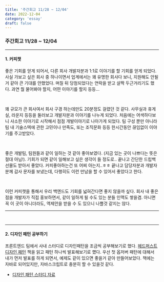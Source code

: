 ```yaml
---
title: '주간회고 11/28 ~ 12/04'
date: 2022-12-04
category: 'essay'
draft: false
---
```


### 주간회고 11/28 ~ 12/04

---

#### 1. 커피챗

좋은 기회를 얻게 되어서, 다른 회사 개발자분과 1:1로 이야기를 할 기회를 얻게 되었다. 사실 가보고 싶은 회사 중 하나이면서 업계에서는 꽤 유명한 회사다 보니, 지원해도 안될거 같아 큰 기대를 안했었다. 며칠 뒤 당첨되었다는 연락을 받고 살짝 두근거리기도 했다. 과연 뭘 물어봐야 할지, 어떤 이야기를 할지 등등...

<br/>

꽤 규모가 큰 회사여서 회사 구경 하는데만도 20분정도 걸렸던 것 같다. 사무실과 휴게실, 라운지 등등을 둘러보고 개발자분과 이야기를 나누게 되었다. 처음에는 어색하다보니 사소한 이야기로 시작해서 점점 개발이야기로 나아가게 되었다. 팀 구성 뿐만 아니라 팀 내 기술스텍에 관한 고민이나 만족도, 또는 조직문화 등등 한시간동안 끊임없이 이야기를 주고받았다.

<br/>

좋은 개발팀, 팀원들과 같이 일하는 것 같아 좋아보였다. (지금 있는 곳이 나쁘다는 뜻은 절대 아님!). 기회가 되면 같이 일해보고 싶은 생각이 들 정도로.. 끝나고 간단한 드립백 선물도 받아서 좋았다. 커피좋아하는건 또 어찌 아는지..ㅎㅎ 끝나고 담당자분과 개발자분께 감사 문자를 보냈는데, 다행히도 이런 만남을 할 수 있어서 좋았다고 한다.

<br/>

이런 커피챗을 통해서 우리 백엔드도 기회를 넓혀간다면 좋지 않을까 싶다. 회사 내 좋은 점을 개발자가 직접 홍보하면서, 같이 일하게 될 수도 있는 분들 인맥도 쌓을겸. 아니면 꼭 이 곳이 아니더라도, 역제안을 받을 수 도 있으니 나쁠것 같지는 않다.

---

<br/>

---

#### 2. 디자인 패턴 공부하기

프론트엔드 팀에서 사내 스터디로 디자인패턴을 조금씩 공부해보기로 했다. [헤드퍼스트 디자인 패턴](http://www.yes24.com/Product/Goods/108192370) 책을 읽고 패턴 하나씩 발표해보기로 헀다. 우선 첫 옵저버 패턴에 대해서 내가 먼저 발표를 하게 되면서, 예제도 같이 있으면 좋을거 같아 만들어보았다. 책에는 자바로 되어있지만, 자바스크립트로 충분히 할 수 있을것 같다.

- [디자인 패턴 스터디 자료](https://www.notion.so/seunghun89/99b68d3d660c4a60a73fa0470d83f9b1)
